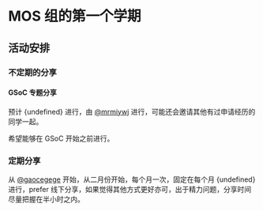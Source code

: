 # MOS 组的第一个学期

## 活动安排

### 不定期的分享

#### GSoC 专题分享

预计 {undefined} 进行，由 [@mrmiywj](https://github.com/mrmiywj) 进行，可能还会邀请其他有过申请经历的同学一起。

希望能够在 GSoC 开始之前进行。

### 定期分享

从 [@gaocegege](https://github.com/gaocegege) 开始，从二月份开始，每个月一次，固定在每个月 {undefined} 进行，prefer 线下分享，如果觉得其他方式更好亦可，出于精力问题，分享时间尽量把握在半小时之内。
